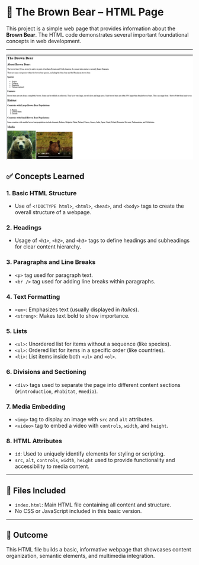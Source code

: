 # 🐻 The Brown Bear – HTML Page

This project is a simple web page that provides information about the **Brown Bear**. The HTML code demonstrates several important foundational concepts in web development.

---

![alt text](<image.png>)

## ✅ Concepts Learned

### 1. Basic HTML Structure
- Use of `<!DOCTYPE html>`, `<html>`, `<head>`, and `<body>` tags to create the overall structure of a webpage.

### 2. Headings
- Usage of `<h1>`, `<h2>`, and `<h3>` tags to define headings and subheadings for clear content hierarchy.

### 3. Paragraphs and Line Breaks
- `<p>` tag used for paragraph text.
- `<br />` tag used for adding line breaks within paragraphs.

### 4. Text Formatting
- `<em>`: Emphasizes text (usually displayed in *italics*).
- `<strong>`: Makes text bold to show importance.

### 5. Lists
- `<ul>`: Unordered list for items without a sequence (like species).
- `<ol>`: Ordered list for items in a specific order (like countries).
- `<li>`: List items inside both `<ul>` and `<ol>`.

### 6. Divisions and Sectioning
- `<div>` tags used to separate the page into different content sections (`#introduction`, `#habitat`, `#media`).

### 7. Media Embedding
- `<img>` tag to display an image with `src` and `alt` attributes.
- `<video>` tag to embed a video with `controls`, `width`, and `height`.

### 8. HTML Attributes
- `id`: Used to uniquely identify elements for styling or scripting.
- `src`, `alt`, `controls`, `width`, `height` used to provide functionality and accessibility to media content.

---

## 📂 Files Included
- `index.html`: Main HTML file containing all content and structure.
- No CSS or JavaScript included in this basic version.

---

## 🌱 Outcome
This HTML file builds a basic, informative webpage that showcases content organization, semantic elements, and multimedia integration.
